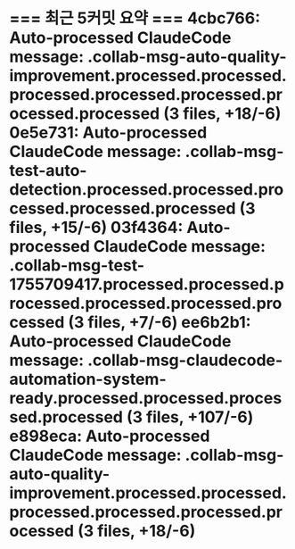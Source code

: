 === 최근 5커밋 요약 ===
4cbc766: Auto-processed ClaudeCode message: .collab-msg-auto-quality-improvement.processed.processed.processed.processed.processed.processed.processed (3 files, +18/-6)
0e5e731: Auto-processed ClaudeCode message: .collab-msg-test-auto-detection.processed.processed.processed.processed.processed (3 files, +15/-6)
03f4364: Auto-processed ClaudeCode message: .collab-msg-test-1755709417.processed.processed.processed.processed.processed.processed (3 files, +7/-6)
ee6b2b1: Auto-processed ClaudeCode message: .collab-msg-claudecode-automation-system-ready.processed.processed.processed.processed (3 files, +107/-6)
e898eca: Auto-processed ClaudeCode message: .collab-msg-auto-quality-improvement.processed.processed.processed.processed.processed.processed (3 files, +18/-6)
=======================
